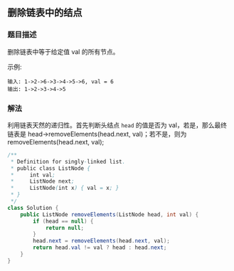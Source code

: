 ## 删除链表中的结点
### 题目描述

删除链表中等于给定值 val 的所有节点。

示例:
```
输入: 1->2->6->3->4->5->6, val = 6
输出: 1->2->3->4->5
```

### 解法
利用链表天然的递归性。首先判断头结点 `head` 的值是否为 val，若是，那么最终链表是 head->removeElements(head.next, val)；若不是，则为 removeElements(head.next, val);

```java
/**
 * Definition for singly-linked list.
 * public class ListNode {
 *     int val;
 *     ListNode next;
 *     ListNode(int x) { val = x; }
 * }
 */
class Solution {
    public ListNode removeElements(ListNode head, int val) {
        if (head == null) {
            return null;
        }
        head.next = removeElements(head.next, val);
        return head.val != val ? head : head.next;
    }
}
```